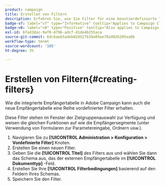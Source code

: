 ```yaml
---
product: campaign
title: Erstellen von Filtern
description: Erfahren Sie, wie Sie Filter für eine benutzerdefinierte Tabelle erstellen
badge-v7: label="v7" type="Informative" tooltip="Applies to Campaign Classic v7"
badge-v8: label="v8" type="Positive" tooltip="Also applies to Campaign v8"
exl-id: 6fad3dac-9af0-4796-adcf-d1de4b255aca
source-git-commit: 6dc6aeb5adeb82d527b39a05ee70a9926205ea0b
workflow-type: tm+mt
source-wordcount: '105'
ht-degree: 3%

---
```


# Erstellen von Filtern{#creating-filters}



Wie die integrierte Empfängertabelle in Adobe Campaign kann auch die neue Empfängertabelle eine Reihe vordefinierter Filter erhalten.

Diese Filter stehen im Fenster der Zielgruppenauswahl zur Verfügung und weisen die gleichen Funktionen auf wie die Empfängersegmente (unter Verwendung von Formularen zur Parametereingabe, Ordnern usw.).

1. Navigieren Sie zu **[!UICONTROL Administration > Konfiguration > Vordefinierte Filter]** Knoten.
1. Erstellen Sie einen neuen Filter.
1. Geben Sie die **[!UICONTROL Titel]** des Filters aus und wählen Sie dann das Schema aus, das der externen Empfängertabelle im **[!UICONTROL Dokumenttyp]** -Feld.
1. Erstellen Sie Ihre **[!UICONTROL Filterbedingungen]** basierend auf den Feldern Ihres Schemas.
1. Speichern Sie den Filter.
